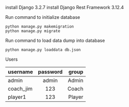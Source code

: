 install Django 3.2.7
install Django Rest Framework 3.12.4

Run command to initialize database

    python manage.py makemigration
    python manage.py migrate

Run command to load data dump into database

    python manage.py loaddata db.json

Users 

| username      | password      | group |
| ------------- |:-------------:| -----:|
| admin         | admin         | Admin |
| coach_jim     | 123           | Coach |
| player1       | 123           | Player|




